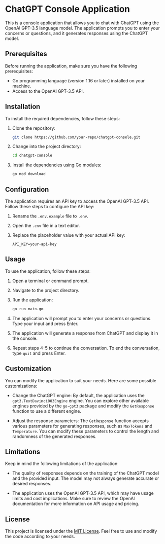 # ChatGPT Console Application

This is a console application that allows you to chat with ChatGPT using the OpenAI GPT-3.5 language model. The application prompts you to enter your concerns or questions, and it generates responses using the ChatGPT model.

## Prerequisites

Before running the application, make sure you have the following prerequisites:

- Go programming language (version 1.16 or later) installed on your machine.
- Access to the OpenAI GPT-3.5 API.

## Installation

To install the required dependencies, follow these steps:

1. Clone the repository:

   ```bash
   git clone https://github.com/your-repo/chatgpt-console.git
   ```

2. Change into the project directory:

   ```bash
   cd chatgpt-console
   ```

3. Install the dependencies using Go modules:

   ```bash
   go mod download
   ```

## Configuration

The application requires an API key to access the OpenAI GPT-3.5 API. Follow these steps to configure the API key:

1. Rename the `.env.example` file to `.env`.

2. Open the `.env` file in a text editor.

3. Replace the placeholder value with your actual API key:

   ```
   API_KEY=your-api-key
   ```

## Usage

To use the application, follow these steps:

1. Open a terminal or command prompt.

2. Navigate to the project directory.

3. Run the application:

   ```bash
   go run main.go
   ```

4. The application will prompt you to enter your concerns or questions. Type your input and press Enter.

5. The application will generate a response from ChatGPT and display it in the console.

6. Repeat steps 4-5 to continue the conversation. To end the conversation, type `quit` and press Enter.

## Customization

You can modify the application to suit your needs. Here are some possible customizations:

- Change the ChatGPT engine: By default, the application uses the `gpt3.TextDavinci003Engine` engine. You can explore other available engines provided by the `go-gpt3` package and modify the `GetResponse` function to use a different engine.

- Adjust the response parameters: The `GetResponse` function accepts various parameters for generating responses, such as `MaxTokens` and `Temperature`. You can modify these parameters to control the length and randomness of the generated responses.

## Limitations

Keep in mind the following limitations of the application:

- The quality of responses depends on the training of the ChatGPT model and the provided input. The model may not always generate accurate or desired responses.

- The application uses the OpenAI GPT-3.5 API, which may have usage limits and cost implications. Make sure to review the OpenAI documentation for more information on API usage and pricing.

## License

This project is licensed under the [MIT License](LICENSE). Feel free to use and modify the code according to your needs.
